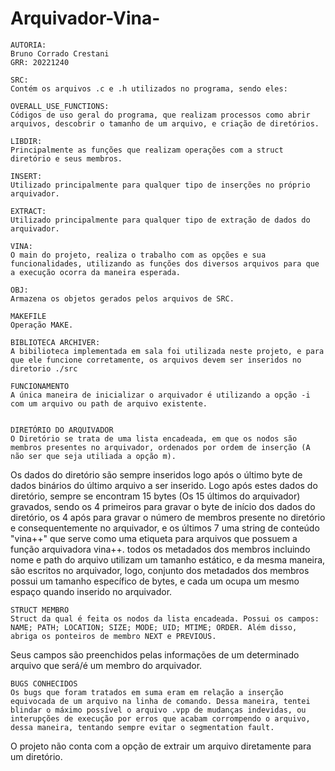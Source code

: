 # Arquivador-Vina-

	AUTORIA:
    Bruno Corrado Crestani
    GRR: 20221240

	SRC:
	Contém os arquivos .c e .h utilizados no programa, sendo eles:
	
	OVERALL_USE_FUNCTIONS:
	Códigos de uso geral do programa, que realizam processos como abrir arquivos, descobrir o tamanho de um arquivo, e criação de diretórios.
	
	LIBDIR:
	Principalmente as funções que realizam operações com a struct diretório e seus membros.

	INSERT:
	Utilizado principalmente para qualquer tipo de inserções no próprio arquivador.
	
	EXTRACT:
	Utilizado principalmente para qualquer tipo de extração de dados do arquivador.

	VINA:
	O main do projeto, realiza o trabalho com as opções e sua funcionalidades, utilizando as funções dos diversos arquivos para que a execução ocorra da maneira esperada.
	
	OBJ:
	Armazena os objetos gerados pelos arquivos de SRC.
	
	MAKEFILE
	Operação MAKE.
	    
	BIBLIOTECA ARCHIVER:
    A bibilioteca implementada em sala foi utilizada neste projeto, e para que ele funcione corretamente, os arquivos devem ser inseridos no diretorio ./src

	FUNCIONAMENTO
	A única maneira de inicializar o arquivador é utilizando a opção -i com um arquivo ou path de arquivo existente.


	DIRETÓRIO DO ARQUIVADOR
    O Diretório se trata de uma lista encadeada, em que os nodos são membros presentes no arquivador, ordenados por ordem de inserção (A não ser que seja utiliada a opção m).
Os dados do diretório são sempre inseridos logo após o último byte de dados binários do último arquivo a ser inserido. Logo após estes dados do diretório, sempre se encontram 15 bytes (Os 15 últimos do arquivador) gravados, sendo os 4 primeiros para gravar o byte de início dos dados do diretório, os 4 após para gravar o número de membros presente no diretório e consequentemente no arquivador, e os últimos 7 uma string de conteúdo "vina++" que serve como uma etiqueta para arquivos que possuem a função arquivadora vina++.
 todos os metadados dos membros incluindo nome e path do arquivo utilizam um tamanho estático, e da mesma maneira, são escritos no arquivador, logo,  conjunto dos metadados dos membros possui um tamanho específico de bytes, e cada um ocupa um mesmo espaço quando inserido no arquivador.

	STRUCT MEMBRO
	Struct da qual é feita os nodos da lista encadeada. Possui os campos: NAME; PATH; LOCATION; SIZE; MODE; UID; MTIME; ORDER. Além disso, abriga os ponteiros de membro NEXT e PREVIOUS.
Seus campos são preenchidos pelas informações de um determinado arquivo que será/é um membro do arquivador.

	BUGS CONHECIDOS
	Os bugs que foram tratados em suma eram em relação a inserção equivocada de um arquivo na linha de comando. Dessa maneira, tentei blindar o máximo possível o arquivo .vpp de mudanças indevidas, ou interupções de execução por erros que acabam corrompendo o arquivo, dessa maneira, tentando sempre evitar o segmentation fault.
O projeto não conta com a opção de extrair um arquivo diretamente para um diretório.
